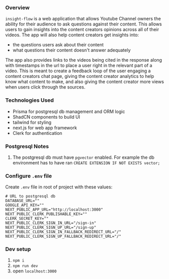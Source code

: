 ### Overview
`insight-flow` is a web application that allows Youtube Channel owners the ability for their audience to 
ask questions against their content. This allows users to gain insights into the content creators opinions 
across all of their videos. The app will also help content creators get insights into:
- the questions users ask about their content
- what questions their content doesn't answer adequately

The app also provides links to the videos being cited in the response along with timestamps in the url to
place a user right in the relevant part of a video. This is meant to create a feedback loop of the user
engaging a content creators chat page, giving the content creator analytics to help know what content to make,
and also giving the content creator more views when users click through the sources.

### Technologies Used
- Prisma for postgresql db management and ORM logic
- ShadCN components to build UI
- tailwind for styling
- next.js for web app framework
- Clerk for authentication

### Postgresql Notes
1. The postgresql db must have `pgvector` enabled. For example the db environment has to have ran
`CREATE EXTENSION IF NOT EXISTS vector;`

### Configure `.env` file 
Create `.env` file in root of project with these values:
```
# URL to postgresql db
DATABASE_URL=""
GOOGLE_API_KEY=""
NEXT_PUBLIC_APP_URL="http://localhost:3000"
NEXT_PUBLIC_CLERK_PUBLISHABLE_KEY=""
CLERK_SECRET_KEY=""
NEXT_PUBLIC_CLERK_SIGN_IN_URL="/sign-in"
NEXT_PUBLIC_CLERK_SIGN_UP_URL="/sign-up"
NEXT_PUBLIC_CLERK_SIGN_IN_FALLBACK_REDIRECT_URL="/"
NEXT_PUBLIC_CLERK_SIGN_UP_FALLBACK_REDIRECT_URL="/"
```

### Dev setup
1. `npm i`
2. `npm run dev`
3. open `localhost:3000`

